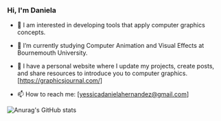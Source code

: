 

### Hi, I'm Daniela 

- 🎨 I am interested in developing tools that apply computer graphics concepts.

- 🔭 I’m currently studying Computer Animation and Visual Effects at Bournemouth University.

- 🌱 I have a personal website where I update my projects, create posts, and share resources to introduce you to computer graphics. [https://graphicsjournal.com/]

- 📫 How to reach me: [yessicadanielahernandez@gmail.com]

![Anurag's GitHub stats](https://github-readme-stats.vercel.app/api?username=DanielaHz&show_icons=true&theme=radical) 
